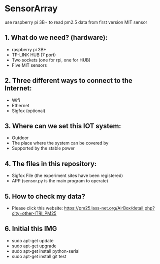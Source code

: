 # SensorArray
use raspberry pi 3B+ to read pm2.5 data from first version MIT sensor <br>

## 1. What do we need? (hardware):
- raspberry pi 3B+
- TP-LINK HUB (7 port)
- Two sockets (one for rpi, one for HUB)
- Five MIT sensors 

## 2. Three different ways to connect to the Internet:
- Wifi
- Ethernet
- Sigfox (optional)

## 3. Where can we set this IOT system:
- Outdoor
- The place where the system can be covered by
- Supported by the stable power

## 4. The files in this repository:
- Sigfox File (the experiment sites have been registered)
- APP (sensor.py is the main program to operate)

## 5. How to check my data?
- Please click this website: https://pm25.lass-net.org/AirBox/detail.php?city=other-ITRI_PM25

## 6. Initial this IMG
- sudo apt-get update
- sudo apt-get upgrade
- sudo apt-get install python-serial
- sudo apt-get install git
test
